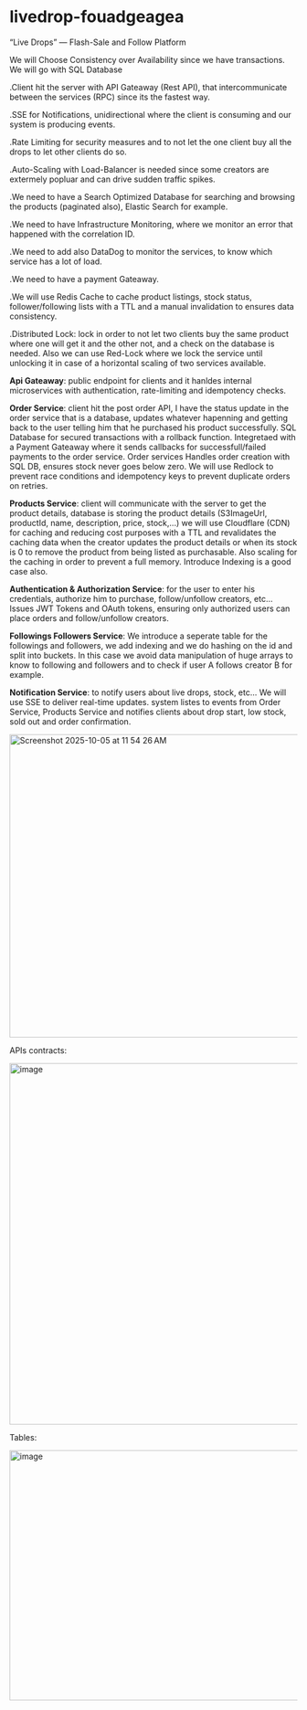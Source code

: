 # livedrop-fouadgeagea
“Live Drops” — Flash-Sale and Follow Platform

We will Choose Consistency over Availability since we have transactions. We will go with SQL Database

.Client hit the server with API Gateaway (Rest API), that intercommunicate between the services (RPC) since its the fastest way. 

.SSE for Notifications, unidirectional where the client is consuming and our system is producing events.

.Rate Limiting for security measures and to not let the one client buy all the drops to let other clients do so.

.Auto-Scaling with Load-Balancer is needed since some creators are extermely popluar and can drive sudden traffic spikes.

.We need to have a Search Optimized Database for searching and browsing the products (paginated also), Elastic Search for example.

.We need to have Infrastructure Monitoring, where we monitor an error that happened with the correlation ID.

.We need to add also DataDog to monitor the services, to know which service has a lot of load.

.We need to have a payment Gateaway.

.We will use Redis Cache to cache product listings, stock status, follower/following lists with a TTL and a manual invalidation to ensures data consistency.

.Distributed Lock: lock in order to not let two clients buy the same product where one will get it and the other not, and a check on the database is needed. Also we can use Red-Lock where we lock the service until unlocking it in case of a horizontal scaling of two services available.

**Api Gateaway**: public endpoint for clients and it hanldes internal microservices with authentication, rate-limiting and idempotency checks.

**Order Service**: client hit the post order API, I have the status update in the order service that is a database, updates whatever hapenning and getting back to the user telling him that he purchased his product successfully. SQL Database for secured transactions with a rollback function. Integretaed with a Payment Gateaway where it sends callbacks for successfull/failed payments to the order service. Order services Handles order creation with SQL DB, ensures stock never goes below zero. We will use Redlock to prevent race conditions and idempotency keys to prevent duplicate orders on retries.

**Products Service**: client will communicate with the server to get the product details, database is storing the product details (S3ImageUrl, productId, name, description, price, stock,...) we will use Cloudflare (CDN) for caching and reducing cost purposes with a TTL and revalidates the caching data when the creator updates the product details or when its stock is 0 to remove the product from being listed as purchasable. Also scaling for the caching in order to prevent a full memory. Introduce Indexing is a good case also.

**Authentication & Authorization Service**: for the user to enter his credentials, authorize him to purchase, follow/unfollow creators, etc... Issues JWT Tokens and OAuth tokens, ensuring only authorized users can place orders and follow/unfollow creators.

**Followings Followers Service**: We introduce a seperate table for the followings and followers, we add indexing and we do hashing on the id and split into buckets. In this case we avoid data manipulation of huge arrays to know to following and followers and to check if user A follows creator B for example.

**Notification Service**: to notify users about live drops, stock, etc... We will use SSE to deliver real-time updates. system listes to events from Order Service, Products Service and notifies clients about drop start, low stock, sold out and order confirmation.




<img width="979" height="531" alt="Screenshot 2025-10-05 at 11 54 26 AM" src="https://github.com/user-attachments/assets/1be94a7b-8a23-4d6e-a118-ee0dd242ac3d" />


APIs contracts:

<img width="850" height="633" alt="image" src="https://github.com/user-attachments/assets/1b72de1b-3042-4f4c-945c-a5882fbb147a" />


Tables:

<img width="867" height="438" alt="image" src="https://github.com/user-attachments/assets/fd6a4a50-0793-41cc-9c77-15a4579c18c7" />
